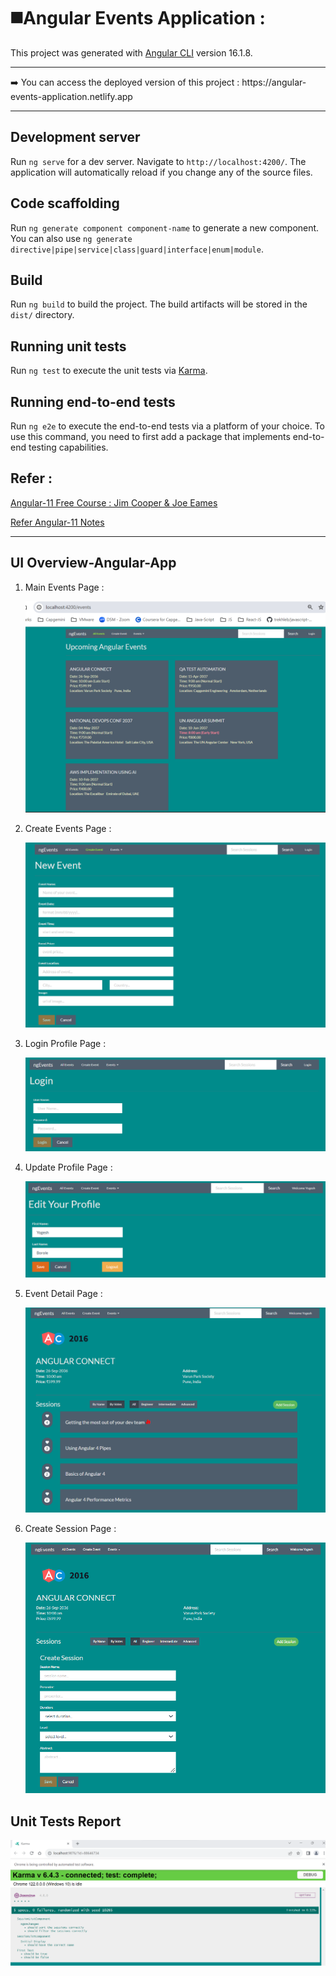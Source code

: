 # ◼️Angular Events Application :

This project was generated with [Angular CLI](https://github.com/angular/angular-cli) version 16.1.8.

<hr>
➡️ You can access the deployed version of this project : https://angular-events-application.netlify.app
<hr>

## Development server

Run `ng serve` for a dev server. Navigate to `http://localhost:4200/`. The application will automatically reload if you change any of the source files.

## Code scaffolding

Run `ng generate component component-name` to generate a new component. You can also use `ng generate directive|pipe|service|class|guard|interface|enum|module`.

## Build

Run `ng build` to build the project. The build artifacts will be stored in the `dist/` directory.

## Running unit tests

Run `ng test` to execute the unit tests via [Karma](https://karma-runner.github.io).

## Running end-to-end tests

Run `ng e2e` to execute the end-to-end tests via a platform of your choice. To use this command, you need to first add a package that implements end-to-end testing capabilities.

## Refer :

[Angular-11 Free Course : Jim Cooper & Joe Eames](https://app.pluralsight.com/library/courses/angular-fundamentals)

<a href="Angular-11-Fundamental-Notes.pdf" target="_blank">Refer Angular-11 Notes</a>

<hr>

## UI Overview-Angular-App

1. Main Events Page :

   <img src="Events-Main-Page.png" alt="Events-Main-Page">

2. Create Events Page :

   <img src="create-event-page.png" alt="create-event-page">

3. Login Profile Page :

   <img src="login-profile-page.png" alt="login-profile-page">

4. Update Profile Page :

   <img src="update-profile-page.png" alt="update profile page">

5. Event Detail Page :

   <img src="event-detail-page.png" alt="event-detail-page">

6. Create Session Page :

   <img src="create-session-page.png" alt="create-session-page">

## Unit Tests Report

<img src="Unit-tests-report.png" alt="Unit tests report">
